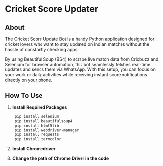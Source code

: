 # Cricket Score Updater

## About
The Cricket Score Update Bot is a handy Python application designed for cricket lovers who want to stay updated on Indian matches without the hassle of constantly checking apps.

By using Beautiful Soup (BS4) to scrape live match data from Cricbuzz and Selenium for browser automation, this bot seamlessly fetches real-time updates and sends them via WhatsApp. With this setup, you can focus on your work or daily activities while receiving instant score notifications directly on your phone.

## How To Use

1. **Install Required Packages**
   ```bash
    pip install selenium
    pip install beautifulsoup4
    pip install html5lib
    pip install webdriver-manager
    pip install requests
    pip install termcolor

2. **Install Chromedriver**
   

3. **Change the path of Chrome Driver in the code**

